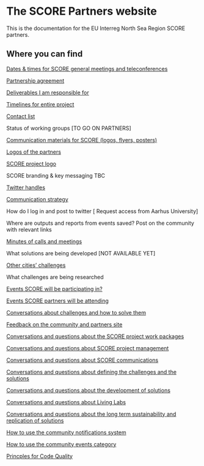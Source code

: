 # The SCORE Partners website

This is the documentation for the EU Interreg North Sea Region SCORE partners.

## Where you can find

[Dates & times for SCORE general meetings and teleconferences](https://drive.google.com/drive/folders/1Az0HaQP5zGSIk1jlsftmITsSJWb5ntN4)

[Partnership agreement](https://drive.google.com/open?id=0B_auLtDQpnPSUlczY2ZkQzFtSDg)

[Deliverables I am responsible for](https://docs.google.com/spreadsheets/d/11sLQA2fUnOnImzHoXHQuAa8HfGA8MN3fATlHlMvqT6c/edit#gid=1899654704)

[Timelines for entire project](https://docs.google.com/spreadsheets/d/11sLQA2fUnOnImzHoXHQuAa8HfGA8MN3fATlHlMvqT6c/edit#gid=1899654704)

[Contact list](https://drive.google.com/open?id=1fAv9HC1QhA7HBqc64Tnxlymm3CsIC-J4tWkyHP-nagU)

Status of working groups [TO GO ON PARTNERS]

[Communication materials for SCORE (logos, flyers, posters)](https://drive.google.com/open?id=12x_kePC1FDFsa7bIhRgZEITDcjF02ly9)

[Logos of the partners](https://drive.google.com/open?id=1kesP1dYrl9A9ta3KuB3UPgsa8y-O3pX7)

[SCORE project logo](https://drive.google.com/open?id=1VZ2RG_A3rZKd9KNB9EJwqb-WsU-tRmsr)

SCORE branding & key messaging
TBC

[Twitter handles](https://docs.google.com/spreadsheets/d/1wlijZ7soZfMOZZ6bLlpO72uG7UTvNy1jZ80nbJe13z4/edit#gid=1673019241)

[Communication strategy](https://drive.google.com/open?id=15T_kU64ACstPyZb1HlvwqStwgGkguI2W)

How do I log in and post to twitter 
[ Request access from Aarhus University]

Where are outputs and reports from events saved?
Post on the community with relevant links

[Minutes of calls and meetings](https://drive.google.com/open?id=1yJ9bKCz3uhGGhx_othd09Bpq_afyyPPl)

What solutions are being developed [NOT AVAILABLE YET]

[Other cities’ challenges](https://docs.google.com/spreadsheets/d/1xaikhivpKiXqctTN3Rb6pvz8oB6T9EGcIloBYLDaO5Y/edit#gid=0)

What challenges are being researched 

[Events SCORE will be participating in?](https://score.community/c/events/l/agenda)

[Events SCORE partners will be attending](https://score.community/c/events/l/agenda)

[Conversations about challenges and how to solve them](https://score.community/c/working-groups)

[Feedback on the community and partners site](https://score.community/c/meta)

[Conversations and questions about the SCORE project work packages](https://score.community/c/work-packages)

[Conversations and questions about SCORE project management](https://score.community/c/work-packages/project-management)

[Conversations and questions about SCORE communications](https://score.community/c/work-packages/communication)

[Conversations and questions about defining the challenges and the solutions](https://score.community/c/work-packages/challenges-and-solutions)

[Conversations and questions about the development of solutions](https://score.community/c/work-packages/solution-development)

[Conversations and questions about Living Labs](https://score.community/c/work-packages/living-labs)

[Conversations and questions about the long term sustainability and replication of solutions](https://score.community/c/work-packages/scale-up)

[How to use the community notifications system](http://score.partners/guides/community-notifications.html)

[How to use the community events category](http://score.partners/guides/community-events-category.html)

[Princples for Code Quality](https://github.com/score-partners/quality-code)
